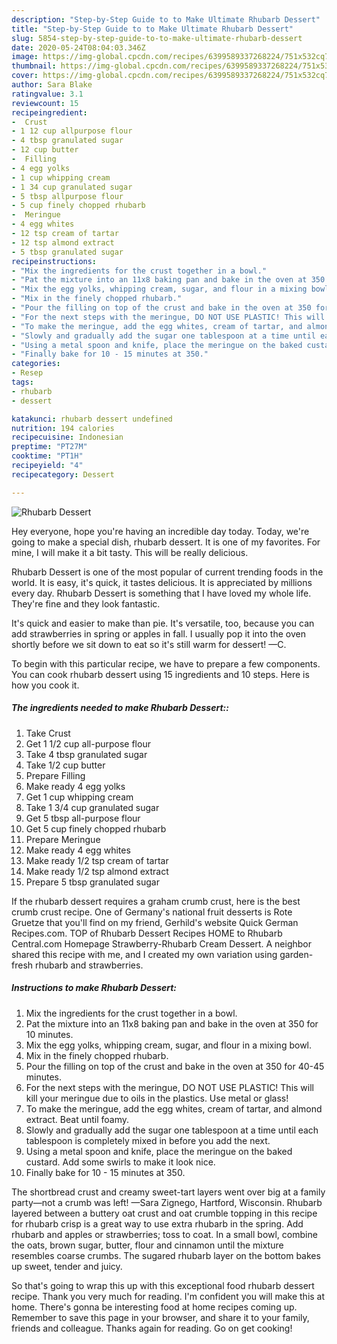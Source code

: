 ```yaml
---
description: "Step-by-Step Guide to to Make Ultimate Rhubarb Dessert"
title: "Step-by-Step Guide to to Make Ultimate Rhubarb Dessert"
slug: 5854-step-by-step-guide-to-to-make-ultimate-rhubarb-dessert
date: 2020-05-24T08:04:03.346Z
image: https://img-global.cpcdn.com/recipes/6399589337268224/751x532cq70/rhubarb-dessert-recipe-main-photo.jpg
thumbnail: https://img-global.cpcdn.com/recipes/6399589337268224/751x532cq70/rhubarb-dessert-recipe-main-photo.jpg
cover: https://img-global.cpcdn.com/recipes/6399589337268224/751x532cq70/rhubarb-dessert-recipe-main-photo.jpg
author: Sara Blake
ratingvalue: 3.1
reviewcount: 15
recipeingredient:
-  Crust
- 1 12 cup allpurpose flour
- 4 tbsp granulated sugar
- 12 cup butter
-  Filling
- 4 egg yolks
- 1 cup whipping cream
- 1 34 cup granulated sugar
- 5 tbsp allpurpose flour
- 5 cup finely chopped rhubarb
-  Meringue
- 4 egg whites
- 12 tsp cream of tartar
- 12 tsp almond extract
- 5 tbsp granulated sugar
recipeinstructions:
- "Mix the ingredients for the crust together in a bowl."
- "Pat the mixture into an 11x8 baking pan and bake in the oven at 350 for 10 minutes."
- "Mix the egg yolks, whipping cream, sugar, and flour in a mixing bowl."
- "Mix in the finely chopped rhubarb."
- "Pour the filling on top of the crust and bake in the oven at 350 for 40-45 minutes."
- "For the next steps with the meringue, DO NOT USE PLASTIC! This will kill your meringue due to oils in the plastics. Use metal or glass!"
- "To make the meringue, add the egg whites, cream of tartar, and almond extract. Beat until foamy."
- "Slowly and gradually add the sugar one tablespoon at a time until each tablespoon is completely mixed in before you add the next."
- "Using a metal spoon and knife, place the meringue on the baked custard. Add some swirls to make it look nice."
- "Finally bake for 10 - 15 minutes at 350."
categories:
- Resep
tags:
- rhubarb
- dessert

katakunci: rhubarb dessert undefined
nutrition: 194 calories
recipecuisine: Indonesian
preptime: "PT27M"
cooktime: "PT1H"
recipeyield: "4"
recipecategory: Dessert

---
```



![Rhubarb Dessert](https://img-global.cpcdn.com/recipes/6399589337268224/751x532cq70/rhubarb-dessert-recipe-main-photo.jpg)

Hey everyone, hope you're having an incredible day today. Today, we're going to make a special dish, rhubarb dessert. It is one of my favorites. For mine, I will make it a bit tasty. This will be really delicious.

Rhubarb Dessert is one of the most popular of current trending foods in the world. It is easy, it's quick, it tastes delicious. It is appreciated by millions every day. Rhubarb Dessert is something that I have loved my whole life. They're fine and they look fantastic.

It&#39;s quick and easier to make than pie. It&#39;s versatile, too, because you can add strawberries in spring or apples in fall. I usually pop it into the oven shortly before we sit down to eat so it&#39;s still warm for dessert! —C.


To begin with this particular recipe, we have to prepare a few components. You can cook rhubarb dessert using 15 ingredients and 10 steps. Here is how you cook it.

##### The ingredients needed to make Rhubarb Dessert::

1. Take  Crust
1. Get 1 1/2 cup all-purpose flour
1. Take 4 tbsp granulated sugar
1. Take 1/2 cup butter
1. Prepare  Filling
1. Make ready 4 egg yolks
1. Get 1 cup whipping cream
1. Take 1 3/4 cup granulated sugar
1. Get 5 tbsp all-purpose flour
1. Get 5 cup finely chopped rhubarb
1. Prepare  Meringue
1. Make ready 4 egg whites
1. Make ready 1/2 tsp cream of tartar
1. Make ready 1/2 tsp almond extract
1. Prepare 5 tbsp granulated sugar


If the rhubarb dessert requires a graham crumb crust, here is the best crumb crust recipe. One of Germany&#39;s national fruit desserts is Rote Gruetze that you&#39;ll find on my friend, Gerhild&#39;s website Quick German Recipes.com. TOP of Rhubarb Dessert Recipes HOME to Rhubarb Central.com Homepage Strawberry-Rhubarb Cream Dessert. A neighbor shared this recipe with me, and I created my own variation using garden-fresh rhubarb and strawberries. 

##### Instructions to make Rhubarb Dessert:

1. Mix the ingredients for the crust together in a bowl.
1. Pat the mixture into an 11x8 baking pan and bake in the oven at 350 for 10 minutes.
1. Mix the egg yolks, whipping cream, sugar, and flour in a mixing bowl.
1. Mix in the finely chopped rhubarb.
1. Pour the filling on top of the crust and bake in the oven at 350 for 40-45 minutes.
1. For the next steps with the meringue, DO NOT USE PLASTIC! This will kill your meringue due to oils in the plastics. Use metal or glass!
1. To make the meringue, add the egg whites, cream of tartar, and almond extract. Beat until foamy.
1. Slowly and gradually add the sugar one tablespoon at a time until each tablespoon is completely mixed in before you add the next.
1. Using a metal spoon and knife, place the meringue on the baked custard. Add some swirls to make it look nice.
1. Finally bake for 10 - 15 minutes at 350.


The shortbread crust and creamy sweet-tart layers went over big at a family party—not a crumb was left! —Sara Zignego, Hartford, Wisconsin. Rhubarb layered between a buttery oat crust and oat crumble topping in this recipe for rhubarb crisp is a great way to use extra rhubarb in the spring. Add rhubarb and apples or strawberries; toss to coat. In a small bowl, combine the oats, brown sugar, butter, flour and cinnamon until the mixture resembles coarse crumbs. The sugared rhubarb layer on the bottom bakes up sweet, tender and juicy. 

So that's going to wrap this up with this exceptional food rhubarb dessert recipe. Thank you very much for reading. I'm confident you will make this at home. There's gonna be interesting food at home recipes coming up. Remember to save this page in your browser, and share it to your family, friends and colleague. Thanks again for reading. Go on get cooking!
